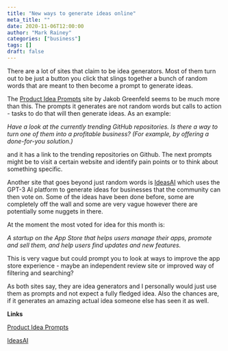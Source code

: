```yaml
---
title: "New ways to generate ideas online"
meta_title: ""
date: 2020-11-06T12:00:00
author: "Mark Rainey"
categories: ["business"]
tags: []
draft: false
---
```

There are a lot of sites that claim to be idea generators. Most of them turn out to be just a button you click that slings together a bunch of random words that are meant to then become a prompt to generate ideas.

The [Product Idea Prompts](https://prompts.productideas.co/#) site by Jakob Greenfeld seems to be much more than this. The prompts it generates are not random words but calls to action - tasks to do that will then generate ideas. As an example:

*Have a look at the currently trending GitHub repositories. Is there a way to turn one of them into a profitable business? (For example, by offering a done-for-you solution.)*

and it has a link to the trending repositories on Github. The next prompts might be to visit a certain website and identify pain points or to think about something specific.

Another site that goes beyond just random words is [IdeasAI](https://ideasai.net/) which uses the GPT-3 AI platform to generate ideas for businesses that the community can then vote on. Some of the ideas have been done before, some are completely off the wall and some are very vague however there are potentially some nuggets in there.

At the moment the most voted for idea for this month is:

*A startup on the App Store that helps users manage their apps, promote and sell them, and help users find updates and new features.*

This is very vague but could prompt you to look at ways to improve the app store experience - maybe an independent review site or improved way of filtering and searching?

As both sites say, they are idea generators and I personally would just use them as prompts and not expect a fully fledged idea. Also the chances are, if it generates an amazing actual idea someone else has seen it as well.

__Links__

[Product Idea Prompts](https://prompts.productideas.co/#)

[IdeasAI](https://ideasai.net/)

